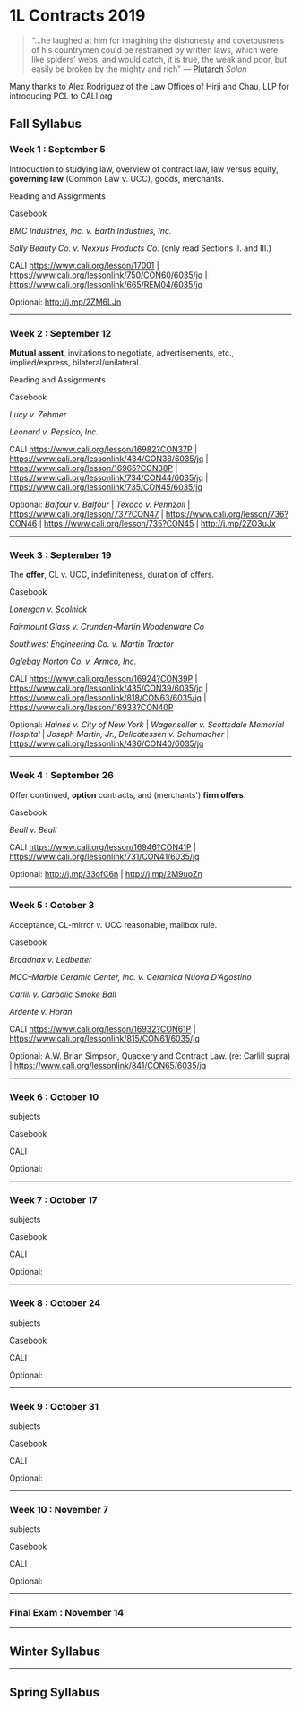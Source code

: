 # 1L Contracts 2019

> “…he laughed at him for imagining the dishonesty and covetousness of his countrymen could be restrained by written laws, which were like spiders’ webs, and would catch, it is true, the weak and poor, but easily be broken by the mighty and rich” — [Plutarch](https://http://classics.mit.edu/Plutarch/solon.html) *Solon*
 
Many thanks to Alex Rodriguez of the Law Offices of Hirji and Chau, LLP for introducing PCL to CALI.org

## Fall Syllabus

### Week 1 : September 5

Introduction to studying law, overview of contract law, law versus equity, **governing law** (Common Law v. UCC), goods, merchants.

Reading and Assignments

Casebook

*BMC Industries, Inc. v. Barth Industries, Inc.*

*Sally Beauty Co. v. Nexxus Products Co.* (only read Sections II. and III.)

CALI https://www.cali.org/lesson/17001 | https://www.cali.org/lessonlink/750/CON60/6035/jq | https://www.cali.org/lessonlink/665/REM04/6035/jq

Optional: http://j.mp/2ZM6LJn

***

### Week 2 : September 12

**Mutual assent**, invitations to negotiate, advertisements, etc., implied/express, bilateral/unilateral.

Reading and Assignments

Casebook

*Lucy v. Zehmer*

*Leonard v. Pepsico, Inc.*


CALI https://www.cali.org/lesson/16982?CON37P | https://www.cali.org/lessonlink/434/CON38/6035/jq | https://www.cali.org/lesson/16965?CON38P | https://www.cali.org/lessonlink/734/CON44/6035/jq | https://www.cali.org/lessonlink/735/CON45/6035/jq

Optional: *Balfour v. Balfour* | *Texaco v. Pennzoil* | https://www.cali.org/lesson/737?CON47 | https://www.cali.org/lesson/736?CON46 | https://www.cali.org/lesson/735?CON45 | http://j.mp/2ZO3uJx

***

### Week 3 : September 19

The **offer**, CL v. UCC, indefiniteness, duration of offers.

Casebook

*Lonergan v. Scolnick*

*Fairmount Glass v. Crunden-Martin Woodenware Co*

*Southwest Engineering Co. v. Martin Tractor*

*Oglebay Norton Co. v. Armco, Inc.*


CALI https://www.cali.org/lesson/16924?CON39P | 	https://www.cali.org/lessonlink/435/CON39/6035/jq | https://www.cali.org/lessonlink/818/CON63/6035/jq | https://www.cali.org/lesson/16933?CON40P

Optional: *Haines v. City of New York* | *Wagenseller v. Scottsdale Memorial Hospital* | *Joseph Martin, Jr., Delicatessen v. Schumacher* | https://www.cali.org/lessonlink/436/CON40/6035/jq

***

### Week 4 : September 26

Offer continued, **option** contracts, and (merchants') **firm offers**.

Casebook

*Beall v. Beall*



CALI https://www.cali.org/lesson/16946?CON41P | 	https://www.cali.org/lessonlink/731/CON41/6035/jq

Optional: http://j.mp/33ofC6n | http://j.mp/2M9uoZn

***

### Week 5 : October 3

Acceptance, CL-mirror v. UCC reasonable, mailbox rule.

Casebook

*Broadnax v. Ledbetter*

*MCC–Marble Ceramic Center, Inc. v. Ceramica Nuova D'Agostino*

*Carlill v. Carbolic Smoke Ball*

*Ardente v. Horan*

CALI https://www.cali.org/lesson/16932?CON61P | https://www.cali.org/lessonlink/815/CON61/6035/jq 

Optional: A.W. Brian Simpson, Quackery and Contract Law. (re: Carlill supra) | https://www.cali.org/lessonlink/841/CON65/6035/jq

***

### Week 6 : October 10

subjects

Casebook

CALI 

Optional: 

***

### Week 7 : October 17

subjects

Casebook

CALI 

Optional: 

***

### Week 8 : October 24

subjects

Casebook

CALI 

Optional: 

***

### Week 9 : October 31

subjects

Casebook

CALI 

Optional: 

***

### Week 10 : November 7

subjects

Casebook

CALI 

Optional: 

***

### Final Exam : November 14

***

## Winter Syllabus

***

## Spring Syllabus
